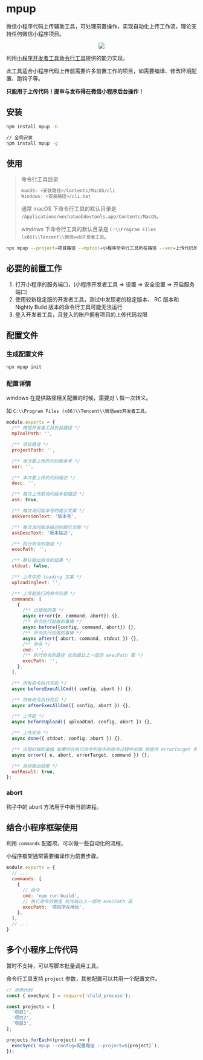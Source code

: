 # mpup

微信小程序代码上传辅助工具，可处理前置操作，实现自动化上传工作流，理论支持任何微信小程序项目。

<center><img src="https://raw.githubusercontent.com/hiNISAL/mpup/master/doc-assets/images/cover.gif" style="max-width: 600px"></center>

利用[小程序开发者工具命令行工具](https://developers.weixin.qq.com/miniprogram/dev/devtools/cli.html)提供的能力实现。

此工具适合小程序代码上传前需要许多前置工作的项目，如需要编译、修改环境配置、跑钩子等。

**只能用于上传代码！提审与发布得在微信小程序后台操作！**

## 安装

```bash
npm install mpup -D

// 全局安装
npm install mpup -g
```

## 使用

> 命令行工具目录
>
> ```bash
> macOS: <安装路径>/Contents/MacOS/cli
> Windows: <安装路径>/cli.bat
> ```
>
> 通常 macOS 下命令行工具的默认目录是 `/Applications/wechatwebdevtools.app/Contents/MacOS`。
>
> windows 下命令行工具的默认目录是 `C:\\Program Files (x86)\\Tencent\\微信web开发者工具`。

```bash
npx mpup --project=项目路径 --mptool=小程序命令行工具所在路径 --ver=上传代码的版本号
```

## 必要的前置工作

1. 打开小程序的服务端口，(小程序开发者工具 => 设置 => 安全设置 => 开启服务端口)
2. 使用较新稳定版的开发者工具，测试中发现老的稳定版本、 RC 版本和 Nightly Build 版本的命令行工具可能无法运行
3. 登入开发者工具，且登入的账户拥有项目的上传代码权限

## 配置文件

### 生成配置文件

```bash
npx mpup init
```

### 配置详情

windows 在提供路径相关配置的时候，需要对 \ 做一次转义。

如 `C:\\Program Files (x86)\\Tencent\\微信web开发者工具`。

```js
module.exports = {
  /** 微信开发者工具安装路径 */
  mpToolPath: '',

  /** 项目路径 */
  projectPath: '',

  /** 本次要上传的代码版本号 */
  ver: '',

  /** 本次要上传的代码描述 */
  desc: '',

  /** 每次上传前询问版本和描述 */
  ask: true,

  /** 每次询问版本号的提示文案 */
  askVersionText: '版本号',

  /** 每次询问版本描述的提示文案 */
  askDescText: '版本描述',

  /** 执行命令的路径 */
  execPath: '',

  /** 默认输出命令的结果 */
  stdout: false,

  /** 上传中的 loading 文案 */
  uploadingText: '',

  /** 上传前执行的命令列表 */
  commands: [
    {
      /** 出错做的事 */
      async error({e, command, abort}) {},
      /** 命令执行前做的事情 */
      async before({config, command, abort}) {},
      /** 命令执行后做的事情 */
      async after({ abort, command, stdout }) {},
      /** 命令 */
      cmd: '',
      /** 执行命令的路径 优先级比上一层的 execPath 高 */
      execPath: '',
    },
  ],

  /** 所有命令执行完前 */
  async beforeExecAllCmd({ config, abort }) {},

  /** 所有命令执行完后 */
  async afterExecAllCmd({ config, abort }) {},

  /** 上传前 */
  async beforeUpload({ uploadCmd, config, abort }) {},

  /** 上传完毕 */
  async done({ stdout, config, abort }) {},

  /** 出错时做的事情 如果时在执行命令列表中的命令过程中出错 会提供 errorTarget 和 command */
  async error({ e, abort, errorTarget, command }) {},

  /** 自动输出结果 */
  outResult: true,
};
```

### abort

钩子中的 abort 方法用于中断当前进程。

## 结合小程序框架使用

利用 `commands` 配置项，可以做一些自动化的流程。

小程序框架通常需要编译作为前置步骤。

```js
module.exports = {
  // ...
  commands: [
    {
      // 命令
      cmd: 'npm run build',
      // 执行命令的路径 优先级比上一层的 execPath 高
      execPath: '项目所在地址',
    },
  ],
  // ...
}
```

## 多个小程序上传代码

暂时不支持，可以写脚本批量调用工具。

命令行工具支持 `project` 参数，其他配置可以共用一个配置文件。

```js
// 示例代码
const { execSync } = require('child_process');

const projects = [
  '项目1',
  '项目2',
  '项目3',
];

projects.forEach((project) => {
  execSync(`mpup --config=配置路径 --project=${project}`);
});
```
